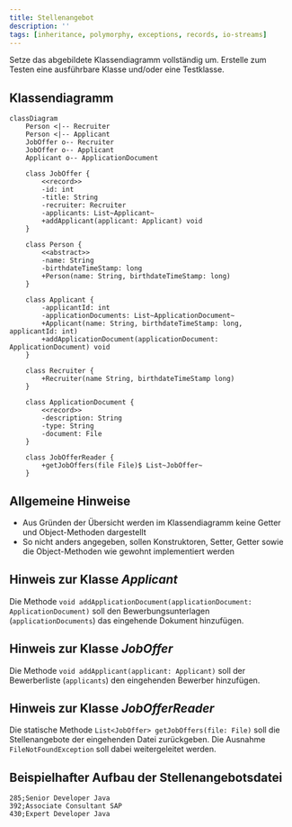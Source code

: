 ```yaml
---
title: Stellenangebot
description: ''
tags: [inheritance, polymorphy, exceptions, records, io-streams]
---
```


Setze das abgebildete Klassendiagramm vollständig um. Erstelle zum Testen eine
ausführbare Klasse und/oder eine Testklasse.

## Klassendiagramm

```mermaid
classDiagram
    Person <|-- Recruiter
    Person <|-- Applicant
    JobOffer o-- Recruiter
    JobOffer o-- Applicant
    Applicant o-- ApplicationDocument

    class JobOffer {
        <<record>>
        -id: int
        -title: String
        -recruiter: Recruiter
        -applicants: List~Applicant~
        +addApplicant(applicant: Applicant) void
    }

    class Person {
        <<abstract>>
        -name: String
        -birthdateTimeStamp: long
        +Person(name: String, birthdateTimeStamp: long)
    }

    class Applicant {
        -applicantId: int
        -applicationDocuments: List~ApplicationDocument~
        +Applicant(name: String, birthdateTimeStamp: long, applicantId: int)
        +addApplicationDocument(applicationDocument: ApplicationDocument) void
    }

    class Recruiter {
        +Recruiter(name String, birthdateTimeStamp long)
    }

    class ApplicationDocument {
        <<record>>
        -description: String
        -type: String
        -document: File
    }

    class JobOfferReader {
        +getJobOffers(file File)$ List~JobOffer~
    }
```

## Allgemeine Hinweise

- Aus Gründen der Übersicht werden im Klassendiagramm keine Getter und
  Object-Methoden dargestellt
- So nicht anders angegeben, sollen Konstruktoren, Setter, Getter sowie die
  Object-Methoden wie gewohnt implementiert werden

## Hinweis zur Klasse _Applicant_

Die Methode
`void addApplicationDocument(applicationDocument: ApplicationDocument)` soll den
Bewerbungsunterlagen (`applicationDocuments`) das eingehende Dokument
hinzufügen.

## Hinweis zur Klasse _JobOffer_

Die Methode `void addApplicant(applicant: Applicant)` soll der Bewerberliste
(`applicants`) den eingehenden Bewerber hinzufügen.

## Hinweis zur Klasse _JobOfferReader_

Die statische Methode `List<JobOffer> getJobOffers(file: File)` soll die
Stellenangebote der eingehenden Datei zurückgeben. Die Ausnahme
`FileNotFoundException` soll dabei weitergeleitet werden.

## Beispielhafter Aufbau der Stellenangebotsdatei

```
285;Senior Developer Java
392;Associate Consultant SAP
430;Expert Developer Java
```
